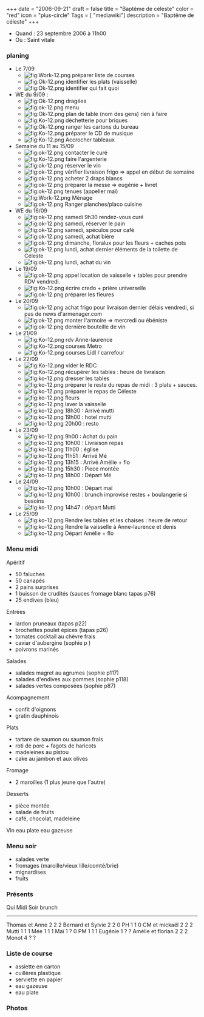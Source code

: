 +++
date = "2006-09-21"
draft = false
title = "Baptême de céleste"
color = "red"
icon = "plus-circle"
Tags = [ "mediawiki"]
description = "Baptême de céleste"
+++

-   Quand : 23 septembre 2006 à 11h00
-   Où : Saint vitale

### planing

-   Le 7/09
    -   ![](Work-12.png "fig:Work-12.png") préparer liste de courses
    -   ![](Ok-12.png "fig:Ok-12.png") identifier les plats (vaisselle)
    -   ![](Ok-12.png "fig:Ok-12.png") identifier qui fait quoi
-   WE du 9/09 :
    -   ![](Ok-12.png "fig:Ok-12.png") dragées
    -   ![](ok-12.png "fig:ok-12.png") menu
    -   ![](Ok-12.png "fig:Ok-12.png") plan de table (nom des gens) rien
        à faire
    -   ![](Ko-12.png "fig:Ko-12.png") déchetterie pour briques
    -   ![](Ok-12.png "fig:Ok-12.png") ranger les cartons du bureau
    -   ![](Ko-12.png "fig:Ko-12.png") préparer le CD de musique
    -   ![](Ko-12.png "fig:Ko-12.png") Accrocher tableaux
-   Semaine du 11 au 15/09
    -   ![](ok-12.png "fig:ok-12.png") contacter le curé
    -   ![](Ko-12.png "fig:Ko-12.png") faire l'argenterie
    -   ![](ok-12.png "fig:ok-12.png") réserver le vin
    -   ![](ok-12.png "fig:ok-12.png") vérifier livraison frigo =\>
        appel en début de semaine
    -   ![](ok-12.png "fig:ok-12.png") acheter 2 draps blancs
    -   ![](ok-12.png "fig:ok-12.png") préparer la messe =\> eugénie +
        livret
    -   ![](ok-12.png "fig:ok-12.png") tenues (appeller maï)
    -   ![](Work-12.png "fig:Work-12.png") Ménage
    -   ![](ok-12.png "fig:ok-12.png") Ranger planches/placo cuisine
-   WE du 16/09
    -   ![](ok-12.png "fig:ok-12.png") samedi 9h30 rendez-vous curé
    -   ![](ok-12.png "fig:ok-12.png") samedi, réserver le pain
    -   ![](ok-12.png "fig:ok-12.png") samedi, spéculos pour café
    -   ![](ok-12.png "fig:ok-12.png") samedi, achat bière
    -   ![](ok-12.png "fig:ok-12.png") dimanche, floralux pour les
        fleurs + caches pots
    -   ![](ok-12.png "fig:ok-12.png") lundi, achat dernier éléments de
        la toilette de Céleste
    -   ![](ok-12.png "fig:ok-12.png") lundi, achat du vin
-   Le 19/09
    -   ![](ok-12.png "fig:ok-12.png") appel location de vaisselle +
        tables pour prendre RDV vendredi.
    -   ![](Ko-12.png "fig:Ko-12.png") écrire credo + prière universelle
    -   ![](ok-12.png "fig:ok-12.png") préparer les fleures
-   Le 20/09
    -   ![](ok-12.png "fig:ok-12.png") achat frigo pour livraison
        dernier délais vendredi, si pas de news d'armenager.com
    -   ![](ok-12.png "fig:ok-12.png") monter l'armoire =\> mercredi ou
        ébéniste
    -   ![](ok-12.png "fig:ok-12.png") dernière bouteille de vin
-   Le 21/09
    -   ![](Ko-12.png "fig:Ko-12.png") rdv Anne-laurence
    -   ![](Ko-12.png "fig:Ko-12.png") courses Metro
    -   ![](Ko-12.png "fig:Ko-12.png") courses Lidl / carrefour
-   Le 22/09
    -   ![](Ko-12.png "fig:Ko-12.png") vider le RDC
    -   ![](Ko-12.png "fig:Ko-12.png") récupérer les tables : heure de
        livraison
    -   ![](ko-12.png "fig:ko-12.png") dresser les tables
    -   ![](ko-12.png "fig:ko-12.png") préparer le reste du repas de
        midi : 3 plats + sauces.
    -   ![](ko-12.png "fig:ko-12.png") préparer le repas de Céleste
    -   ![](ko-12.png "fig:ko-12.png") fleurs
    -   ![](ko-12.png "fig:ko-12.png") laver la vaisselle
    -   ![](ko-12.png "fig:ko-12.png") 18h30 : Arrivé mutti
    -   ![](ko-12.png "fig:ko-12.png") 19h00 : hotel mutti
    -   ![](ko-12.png "fig:ko-12.png") 20h00 : resto
-   Le 23/09
    -   ![](ko-12.png "fig:ko-12.png") 9h00 : Achat du pain
    -   ![](ko-12.png "fig:ko-12.png") 10h00 : Livraison repas
    -   ![](ko-12.png "fig:ko-12.png") 11h00 : église
    -   ![](ko-12.png "fig:ko-12.png") 11h51 : Arrivé Mé
    -   ![](ko-12.png "fig:ko-12.png") 13h15 : Arrivé Amélie + flo
    -   ![](ko-12.png "fig:ko-12.png") 15h30 : Piece montée
    -   ![](ko-12.png "fig:ko-12.png") 18h00 : Départ Mé
-   Le 24/09
    -   ![](ko-12.png "fig:ko-12.png") 10h00 : Départ maï
    -   ![](ko-12.png "fig:ko-12.png") 10h00 : brunch improvisé restes +
        boulangerie si besoins
    -   ![](ko-12.png "fig:ko-12.png") 14h47 : départ Mutti
-   Le 25/09
    -   ![](ko-12.png "fig:ko-12.png") Rendre les tables et les chaises
        : heure de retour
    -   ![](ko-12.png "fig:ko-12.png") Rendre la vaisselle à
        Anne-laurence et denis
    -   ![](ko-12.png "fig:ko-12.png") Départ Amélie + flo

### Menu midi

Apéritif

-   50 faluches
-   50 canapés
-   2 pains surprises
-   1 buisson de crudités (sauces fromage blanc tapas p76)
-   25 endives (bleu)

Entrées

-   lardon pruneaux (tapas p22)
-   brochettes poulet épices (tapas p26)
-   tomates cocktail au chèvre frais
-   caviar d'aubergine (sophie p )
-   poivrons marinés

Salades

-   salades magret au agrumes (sophie p117)
-   salades d'endives aux pommes (sophie p118)
-   salades vertes composées (sophie p87)

Acompagnement

-   confit d'oignons
-   gratin dauphinois

Plats

-   tartare de saumon ou saumon frais
-   roti de porc + fagots de haricots
-   madeleines au pistou
-   cake au jambon et aux olives

Fromage

-   2 maroilles (1 plus jeune que l'autre)

Desserts

-   pièce montée
-   salade de fruits
-   café, chocolat, madeleine

Vin eau plate eau gazeuse

### Menu soir

-   salades verte
-   fromages (maroille/vieux lille/comté/brie)
-   mignardises
-   fruits

### Présents

  Qui                 Midi   Soir   brunch
  ------------------- ------ ------ --------
  Thomas et Anne      2      2      2
  Bernard et Sylvie   2      2      0
  PH                  1      1      0
  CM et mickaël       2      2      2
  Mutti               1      1      1
  Mée                 1      1      1
  Maï                 1      ?      0
  PM                  1      1      1
  Eugénie             1      ?      ?
  Amélie et florian   2      2      2
  Monot               4      ?      ?

### Liste de course

-   assiette en carton
-   cuillères plastique
-   serviette en papier
-   eau gazeuse
-   eau plate

### Photos
